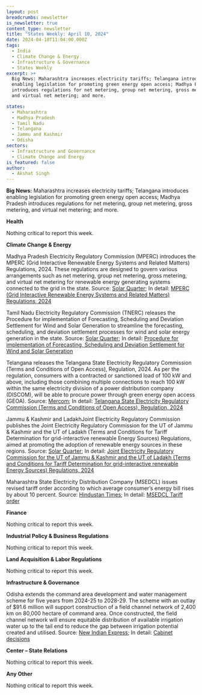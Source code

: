 ```yaml
---
layout: post
breadcrumbs: newsletter
is_newsletter: true
content_type: newsletter
title: "States Weekly: April 10, 2024"
date: 2024-04-10T11:04:00.000Z
tags:
  - India
  - Climate Change & Energy
  - Infrastructure & Governance 
  - States Weekly
excerpt: >+
  Big News: Maharashtra increases electricity tariffs; Telangana introduces
  enabling legislation for promoting green energy open access; Madhya Pradesh
  introduces regulations for net metering, group net metering, gross metering,
  and virtual net metering; and more.

states:
  - Maharashtra
  - Madhya Pradesh
  - Tamil Nadu
  - Telangana
  - Jammu and Kashmir
  - Odisha
sectors:
  - Infrastructure and Governance
  - Climate Change and Energy
is_featured: false
author:
  - Akshat Singh
---
```

**Big News:** Maharashtra increases electricity tariffs; Telangana introduces enabling legislation for promoting green energy open access; Madhya Pradesh introduces regulations for net metering, group net metering, gross metering, and virtual net metering; and more.

**Health** 

Nothing critical to report this week.

**Climate Change & Energy**

Madhya Pradesh Electricity Regulatory Commission (MPERC) introduces the MPERC (Grid Interactive Renewable Energy Systems and Related Matters) Regulations, 2024. These regulations are designed to govern various arrangements such as net metering, group net metering, gross metering, and virtual net metering for renewable energy generating systems connected to the grid in the state. Source: [Solar Quarter](https://solarquarter.com/2024/04/02/madhya-pradesh-commission-introduces-new-regulations-for-renewable-energy-integration-2024/); In detail: [MPERC (Grid Interactive Renewable Energy Systems and Related Matters) Regulations, 2024](https://mperc.in/uploads/regulation_document/MPERC-RG-39-2024-English.pdf)

Tamil Nadu Electricity Regulatory Commission (TNERC) releases the Procedure for implementation of Forecasting, Scheduling and Deviation Settlement for Wind and Solar Generation to streamline the forecasting, scheduling, and deviation settlement processes for wind and solar energy generation in the state. Source: [Solar Quarter](https://solarquarter.com/2024/04/01/tamil-nadu-news-regulations-push-for-efficient-wind-and-solar-energy-management/); In detail: [Procedure for implementation of Forecasting, Scheduling and Deviation Settlement for Wind and Solar Generation](http://www.tnerc.gov.in/PressRelease/files/PR-280320241818Eng.pdf)

Telangana releases the Telangana State Electricity Regulatory Commission (Terms and Conditions of Open Access), Regulation, 2024. As per the regulation, consumers with a contracted or sanctioned load of 100 kW and above, including those combining multiple connections to reach 100 kW within the same electricity division of a power distribution company (DISCOM), will be able to procure power through green energy open access (GEOA). Source: [Mercom](https://www.mercomindia.com/telangana-green-open-access-100-kw); In detail: [Telangana State Electricity Regulatory Commission (Terms and Conditions of Open Access), Regulation, 2024](https://tserc.gov.in/file_upload/uploads/Regulations/Final/tserc/2024/Open%20Access%20Regulation%201%20of%202024.pdf)

Jammu & Kashmir and LadakhJoint Electricity Regulatory Commission publishes the Joint Electricity Regulatory Commission for the UT of Jammu & Kashmir and the UT of Ladakh (Terms and Conditions for Tariff Determination for grid-interactive renewable Energy Sources) Regulations, aimed at promoting the adoption of renewable energy sources in these regions. Source: [Solar Quarter](https://solarquarter.com/2024/04/03/empowering-clean-energy-jammu-kashmir-and-ladakh-embrace-renewable-energy-regulations/); In detail: [Joint Electricity Regulatory Commission for the UT of Jammu & Kashmir and the UT of Ladakh (Terms and Conditions for Tariff Determination for grid-interactive renewable Energy Sources) Regulations, 2024](https://jercjkl.nic.in/pdf/Joint%20Electricity%20Regulatory%20Commission%20for%20the%20UT%20of%20Jammu%20&%20Kashmir%20and%20the%20UT%20of%20Ladakh%20(Terms%20and%20Conditions%20for%20Tariff%20Determination%20for%20grid-interactive%20Renewable%20Energy%20Sources)%20Regulations,%202024.pdf)

Maharashtra State Electricity Distribution Company (MSEDCL) issues revised tariff order according to which average consumer’s energy bill rises by about 10 percent. Source: [Hindustan Times](https://www.hindustantimes.com/cities/pune-news/msedcl-hikes-electricity-tariff-from-april-2024-101712000350734.html); In detail: [MSEDCL Tariff order](https://merc.gov.in/wp-content/uploads/2023/04/Order-226-of2022.pdf)

**Finance**

Nothing critical to report this week.

**Industrial Policy & Business Regulations**  

Nothing critical to report this week.

**Land Acquisition & Labor Regulations**  

Nothing critical to report this week.

**Infrastructure & Governance** 

Odisha extends the command area development and water management scheme for five years from 2024-25 to 2028-29. The scheme with an outlay of $91.6 million will support construction of a field channel network of 2,400 km on 80,000 hectare of command area. Once constructed, the field channel network will ensure equitable distribution of available irrigation water up to the tail end to reduce the gap between irrigation potential created and utilised. Source: [New Indian Express](https://www.newindianexpress.com/states/odisha/2024/Apr/06/odisha-governments-water-management-scheme-extended-till-2029); In detail: [Cabinet decisions](https://cabinet.odisha.gov.in/UploadedDOC/41819_MEDIA_03%20Water%20Resource.pdf)

**Center – State Relations** 

Nothing critical to report this week.

**Any Other**

Nothing critical to report this week.
